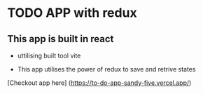 # TODO APP with redux

## This app is built in react

- uttilising built tool vite

- This app utilises the power of redux to save and retrive states

[Checkout app here] (https://to-do-app-sandy-five.vercel.app/)
